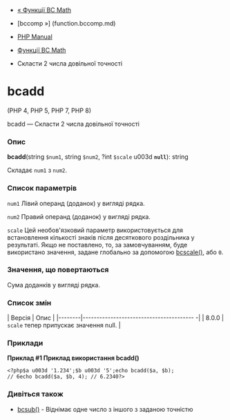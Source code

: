 - [« Функції BC Math](ref.bc.md)
- [bccomp »] (function.bccomp.md)

- [PHP Manual](index.md)
- [Функції BC Math](ref.bc.md)
- Скласти 2 числа довільної точності

# bcadd

(PHP 4, PHP 5, PHP 7, PHP 8)

bcadd — Скласти 2 числа довільної точності

### Опис

**bcadd**(string `$num1`, string `$num2`, ?int `$scale` u003d **`null`**):
string

Складає `num1` з `num2`.

### Список параметрів

`num1`
Лівий операнд (доданок) у вигляді рядка.

`num2`
Правий операнд (доданок) у вигляді рядка.

`scale`
Цей необов'язковий параметр використовується для встановлення кількості
знаків після десяткового роздільника у результаті. Якщо не поставлено, то,
за замовчуванням, буде використано значення, задане глобально за допомогою
[bcscale()](function.bcscale.md), або `0`.

### Значення, що повертаються

Сума доданків у вигляді рядка.

### Список змін

| Версія | Опис |
|--------|---------------------------------------- -|
| 8.0.0 | `scale` тепер припускає значення null. |

### Приклади

**Приклад #1 Приклад використання **bcadd()****

` <?php$a u003d '1.234';$b u003d '5';echo bcadd($a, $b); // 6echo bcadd($a, $b, 4); // 6.2340?> `

### Дивіться також

- [bcsub()](function.bcsub.md) - Віднімає одне число з іншого з
заданою точністю
